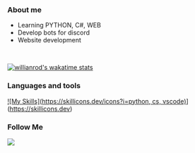 ### About me
* Learning PYTHON, C#, WEB
* Develop bots for discord
* Website development

<br>

[![willianrod's wakatime stats](https://github-readme-stats.vercel.app/api/wakatime?username=TheFrenk&theme=tokyonight&hide=delphi,ini,other,toml,json,text,c,properties,objective-c)](https://github.com/anuraghazra/github-readme-stats)

### Languages and tools
[![My Skills](https://skillicons.dev/icons?i=python, cs, vscode)](https://skillicons.dev)](https://skillicons.dev)




### Follow Me
<a href="https://discord.gg/tw4sjC97wP"><img src="https://img.shields.io/badge/Discord-7289DA?style=for-the-badge&logo=discord&logoColor=white"></a>
